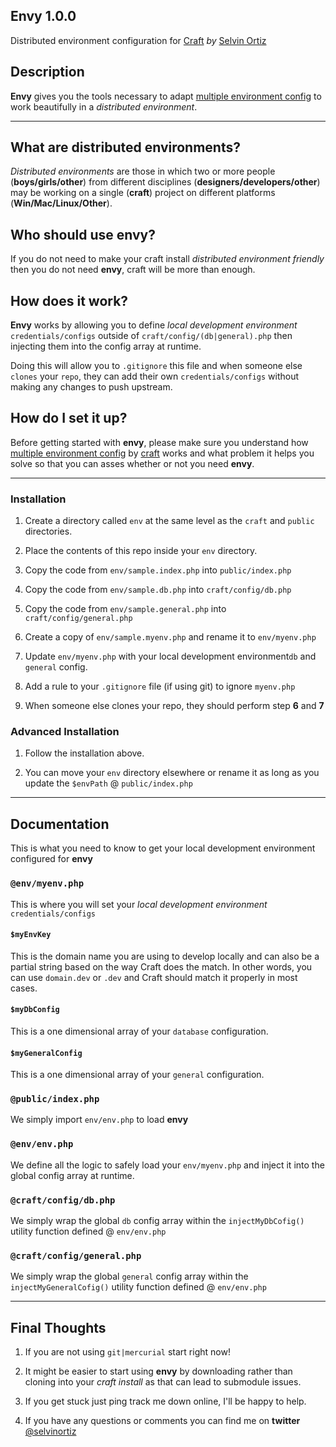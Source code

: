 ## Envy 1.0.0
Distributed environment configuration for [Craft](http://buildwithcraft.com) *by* [Selvin Ortiz](http://twitter.com/selvinortiz)

## Description
**Envy** gives you the tools necessary to adapt [multiple environment config](http://docs.buildwithcraft.com/diving-in/multi-environment-configs.html) to work beautifully in a *distributed environment*.

---

## What are distributed environments?
*Distributed environments* are those in which two or more people (__boys/girls/other__) from different disciplines (__designers/developers/other__) may be working on a single (__craft__) project on different platforms (**Win/Mac/Linux/Other**).

## Who should use envy?
If you do not need to make your craft install *distributed environment friendly* then you do not need **envy**, craft will be more than enough.

## How does it work?
**Envy** works by allowing you to define *local development environment* `credentials/configs` outside of `craft/config/(db|general).php` then injecting them into the config array at runtime.

Doing this will allow you to `.gitignore` this file and when someone else `clones` your `repo`, they can add their own `credentials/configs` without making any changes to push upstream.

## How do I set it up?
Before getting started with **envy**, please make sure you understand how [multiple environment config](http://docs.buildwithcraft.com/diving-in/multi-environment-configs.html) by [craft](http://buildwithcraft.com) works and what problem it helps you solve so that you can asses whether or not you need **envy**.

---

### Installation
1. Create a directory called `env` at the same level as the `craft` and `public` directories.

2. Place the contents of this repo inside your `env` directory.

3. Copy the code from `env/sample.index.php` into `public/index.php`

4. Copy the code from `env/sample.db.php` into `craft/config/db.php`

5. Copy the code from `env/sample.general.php` into `craft/config/general.php`

6. Create a copy of `env/sample.myenv.php` and rename it to `env/myenv.php`

7. Update `env/myenv.php` with your local development environment`db` and `general` config.

8. Add a rule to your `.gitignore` file (if using git) to ignore `myenv.php`

9. When someone else clones your repo, they should perform step **6** and **7**

### Advanced Installation
1. Follow the installation above.

2. You can move your `env` directory elsewhere or rename it as long as you update the `$envPath` @ `public/index.php`

---

## Documentation
This is what you need to know to get your local development environment configured for **envy**

### `@env/myenv.php`
This is where you will set your *local development environment* `credentials/configs`

#### `$myEnvKey`
This is the domain name you are using to develop locally and can also be a partial string based on the way Craft does the match.
In other words, you can use `domain.dev` or `.dev` and Craft should match it properly in most cases.

#### `$myDbConfig`
This is a one dimensional array of your `database` configuration.

#### `$myGeneralConfig`
This is a one dimensional array of your `general` configuration.

### `@public/index.php`
We simply import `env/env.php` to load **envy**

### `@env/env.php`
We define all the logic to safely load your `env/myenv.php` and inject it into the global config array at runtime.

### `@craft/config/db.php`
We simply wrap the global `db` config array within the `injectMyDbCofig()` utility function defined @ `env/env.php`

### `@craft/config/general.php`
We simply wrap the global `general` config array within the `injectMyGeneralCofig()` utility function defined @ `env/env.php`

---

## Final Thoughts
1. If you are not using `git|mercurial` start right now!

2. It might be easier to start using **envy** by downloading rather than cloning into your *craft install* as that can lead to submodule issues.

3. If you get stuck just ping track me down online, I'll be happy to help.

4. If you have any questions or comments you can find me on **twitter** [@selvinortiz](http://twitter.com/selvinortiz)
